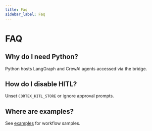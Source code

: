 ```yaml
---
title: Faq
sidebar_label: Faq
---
```


# FAQ

## Why do I need Python?
Python hosts LangGraph and CrewAI agents accessed via the bridge.

## How do I disable HITL?
Unset `CORTEX_HITL_STORE` or ignore approval prompts.

## Where are examples?
See [examples](../examples) for workflow samples.
